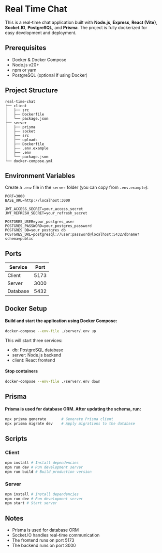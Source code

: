 # Real Time Chat

This is a real-time chat application built with **Node.js**, **Express**, **React (Vite)**, **Socket.IO**, **PostgreSQL**, and **Prisma**. The project is fully dockerized for easy development and deployment.

## Prerequisites

- Docker & Docker Compose
- Node.js v20+
- npm or yarn
- PostgreSQL (optional if using Docker)

## Project Structure

```
real-time-chat
├── client
│   ├── src
│   ├── Dockerfile
│   └── package.json
├── server
│   ├── prisma
│   ├── socket
│   ├── src
│   ├── uploads
│   ├── Dockerfile
│   ├── .env.example
│   ├── .env
│   └── package.json
└── docker-compose.yml
```

## Environment Variables

Create a `.env` file in the `server` folder (you can copy from `.env.example`):

```
PORT=3000
BASE_URL=http://localhost:3000

JWT_ACCESS_SECRET=your_access_secret
JWT_REFRESH_SECRET=your_refresh_secret

POSTGRES_USER=your_postgres_user
POSTGRES_PASSWORD=your_postgres_password
POSTGRES_DB=your_postgres_db
POSTGRES_URL=postgresql://user:password@localhost:5432/dbname?schema=public
```

## Ports

| Service  | Port |
| -------- | ---- |
| Client   | 5173 |
| Server   | 3000 |
| Database | 5432 |

## Docker Setup

#### Build and start the application using Docker Compose:

```bash
docker-compose --env-file ./server/.env up
```

This will start three services:

- db: PostgreSQL database
- server: Node.js backend
- client: React frontend

#### Stop containers

```bash
docker-compose --env-file ./server/.env down
```

## Prisma

#### Prisma is used for database ORM. After updating the schema, run:

```bash
npx prisma generate       # Generate Prisma client
npx prisma migrate dev    # Apply migrations to the database
```

## Scripts

### Client

```bash
npm install # Install dependencies
npm run dev # Run development server
npm run build # Build production version
```

### Server

```bash
npm install # Install dependencies
npm run dev # Run development server
npm start # Start server
```

## Notes

- Prisma is used for database ORM
- Socket.IO handles real-time communication
- The frontend runs on port 5173
- The backend runs on port 3000
